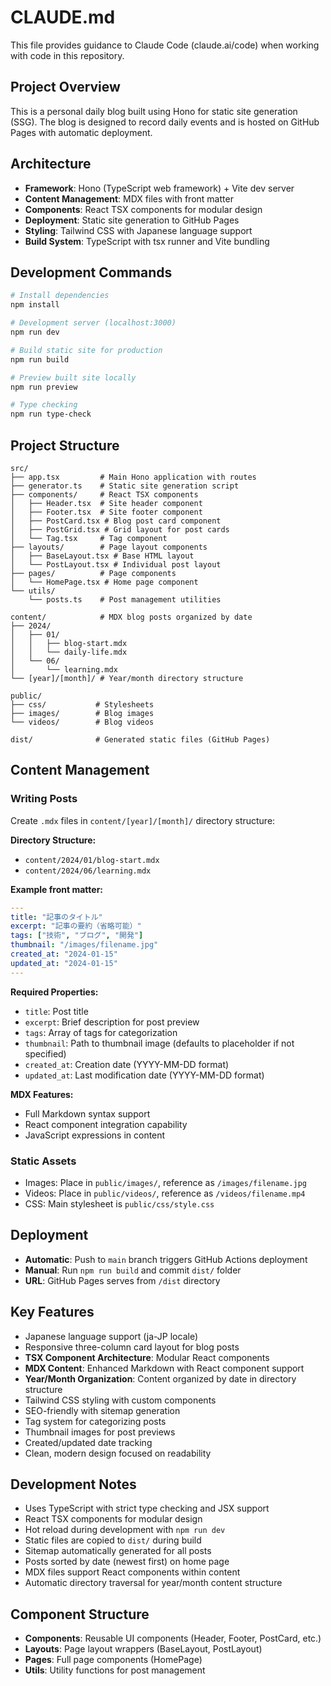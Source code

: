 # CLAUDE.md

This file provides guidance to Claude Code (claude.ai/code) when working with code in this repository.

## Project Overview

This is a personal daily blog built using Hono for static site generation (SSG). The blog is designed to record daily events and is hosted on GitHub Pages with automatic deployment.

## Architecture

- **Framework**: Hono (TypeScript web framework) + Vite dev server
- **Content Management**: MDX files with front matter
- **Components**: React TSX components for modular design
- **Deployment**: Static site generation to GitHub Pages
- **Styling**: Tailwind CSS with Japanese language support
- **Build System**: TypeScript with tsx runner and Vite bundling

## Development Commands

```bash
# Install dependencies
npm install

# Development server (localhost:3000)
npm run dev

# Build static site for production
npm run build

# Preview built site locally
npm run preview

# Type checking
npm run type-check
```

## Project Structure

```
src/
├── app.tsx         # Main Hono application with routes
├── generator.ts    # Static site generation script
├── components/     # React TSX components
│   ├── Header.tsx  # Site header component
│   ├── Footer.tsx  # Site footer component
│   ├── PostCard.tsx # Blog post card component
│   ├── PostGrid.tsx # Grid layout for post cards
│   └── Tag.tsx     # Tag component
├── layouts/        # Page layout components
│   ├── BaseLayout.tsx # Base HTML layout
│   └── PostLayout.tsx # Individual post layout
├── pages/          # Page components
│   └── HomePage.tsx # Home page component
└── utils/
    └── posts.ts    # Post management utilities

content/            # MDX blog posts organized by date
├── 2024/
│   ├── 01/
│   │   ├── blog-start.mdx
│   │   └── daily-life.mdx
│   └── 06/
│       └── learning.mdx
└── [year]/[month]/ # Year/month directory structure

public/
├── css/           # Stylesheets
├── images/        # Blog images
└── videos/        # Blog videos

dist/              # Generated static files (GitHub Pages)
```

## Content Management

### Writing Posts

Create `.mdx` files in `content/[year]/[month]/` directory structure:

**Directory Structure:**
- `content/2024/01/blog-start.mdx`
- `content/2024/06/learning.mdx`

**Example front matter:**
```yaml
---
title: "記事のタイトル"
excerpt: "記事の要約（省略可能）"
tags: ["技術", "ブログ", "開発"]
thumbnail: "/images/filename.jpg"
created_at: "2024-01-15"
updated_at: "2024-01-15"
---
```

**Required Properties:**
- `title`: Post title
- `excerpt`: Brief description for post preview
- `tags`: Array of tags for categorization
- `thumbnail`: Path to thumbnail image (defaults to placeholder if not specified)
- `created_at`: Creation date (YYYY-MM-DD format)
- `updated_at`: Last modification date (YYYY-MM-DD format)

**MDX Features:**
- Full Markdown syntax support
- React component integration capability
- JavaScript expressions in content

### Static Assets

- Images: Place in `public/images/`, reference as `/images/filename.jpg`
- Videos: Place in `public/videos/`, reference as `/videos/filename.mp4`
- CSS: Main stylesheet is `public/css/style.css`

## Deployment

- **Automatic**: Push to `main` branch triggers GitHub Actions deployment
- **Manual**: Run `npm run build` and commit `dist/` folder
- **URL**: GitHub Pages serves from `/dist` directory

## Key Features

- Japanese language support (ja-JP locale)
- Responsive three-column card layout for blog posts
- **TSX Component Architecture**: Modular React components
- **MDX Content**: Enhanced Markdown with React component support
- **Year/Month Organization**: Content organized by date in directory structure
- Tailwind CSS styling with custom components
- SEO-friendly with sitemap generation
- Tag system for categorizing posts
- Thumbnail images for post previews
- Created/updated date tracking
- Clean, modern design focused on readability

## Development Notes

- Uses TypeScript with strict type checking and JSX support
- React TSX components for modular design
- Hot reload during development with `npm run dev`
- Static files are copied to `dist/` during build
- Sitemap automatically generated for all posts
- Posts sorted by date (newest first) on home page
- MDX files support React components within content
- Automatic directory traversal for year/month content structure

## Component Structure

- **Components**: Reusable UI components (Header, Footer, PostCard, etc.)
- **Layouts**: Page layout wrappers (BaseLayout, PostLayout)
- **Pages**: Full page components (HomePage)
- **Utils**: Utility functions for post management
